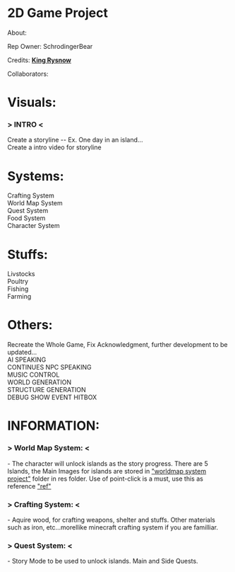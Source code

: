 # 2D Game Project
About:  <br>

Rep Owner: 
SchrodingerBear <br>

Credits:
**[King Rysnow](https://www.youtube.com/@RyiSnow)**  <br>

Collaborators: <br>


# Visuals:
<h3>> INTRO <</h3>
Create a storyline -- Ex. One day in an island... <br>
Create a intro video for storyline

# Systems: 
Crafting System <br>
World Map System <br>
Quest System <br>
Food System <br>
Character System <br>

# Stuffs: 
Livstocks <br>
Poultry <br>
Fishing <br>
Farming <br>

# Others:
Recreate the Whole Game, Fix Acknowledgment, further development to be updated... <br>
AI SPEAKING <br>
CONTINUES NPC SPEAKING <br>
MUSIC CONTROL <br>
WORLD GENERATION <br>
STRUCTURE GENERATION <br>
DEBUG SHOW EVENT HITBOX <br>

# INFORMATION:
<h3>> World Map System: <</h3>
 - The character will unlock islands as the story progress. There are 5 Islands, the Main Images for islands are stored in <a href="https://github.com/SchrodingerBear/2D-Game-Project/tree/d80fcffce88ed8cbc271f065ed41ead9ce26ae34/MyAdventureGame2D/res/worldmap%20system%20project" target="_blank">"worldmap system project"</a> folder in res folder. Use of point-click is a must, use this as reference <a href="https://youtu.be/bn8MDLsubOQ?si=sT9JM6Tym9OIcGfv" target="_blank">"ref"</a>

<h3>> Crafting System: <</h3>
 - Aquire wood, for crafting weapons, shelter and stuffs. Other materials such as iron, etc...morellike minecraft crafting system if you are familliar.

<h3>> Quest System: <</h3>
 - Story Mode to be used to unlock islands. Main and Side Quests. 
